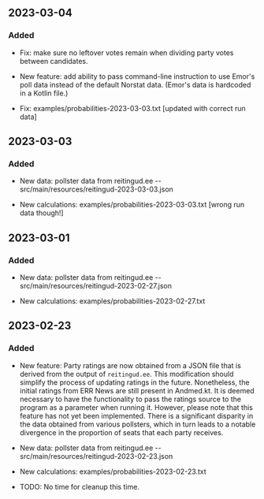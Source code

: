 ## 2023-03-04

### Added

  * Fix: make sure no leftover votes remain when dividing party votes between
  candidates.

  * New feature: add ability to pass command-line instruction to use Emor's
  poll data instead of the default Norstat data. (Emor's data is hardcoded
  in a Kotlin file.)

  * Fix: examples/probabilities-2023-03-03.txt [updated with correct
  run data]

## 2023-03-03

### Added

  * New data: pollster data from reitingud.ee --
  src/main/resources/reitingud-2023-03-03.json

  * New calculations: examples/probabilities-2023-03-03.txt [wrong run data though!]



## 2023-03-01

### Added

  * New data: pollster data from reitingud.ee --
  src/main/resources/reitingud-2023-02-27.json

  * New calculations: examples/probabilities-2023-02-27.txt



## 2023-02-23

### Added

  * New feature: Party ratings are now obtained from a JSON file that is derived
  from the output of `reitingud.ee`. This modification should simplify the process
  of updating ratings in the future. Nonetheless, the initial ratings from ERR
  News are still present in Andmed.kt. It is deemed necessary to have the functionality
  to pass the ratings source to the program as a parameter when running it. However,
  please note that this feature has not yet been implemented. There is a significant
  disparity in the data obtained from various pollsters, which in turn leads to a
  notable divergence in the proportion of seats that each party receives.

  * New data: pollster data from reitingud.ee --
  src/main/resources/reitingud-2023-02-23.json
   
  * New calculations: examples/probabilities-2023-02-23.txt

  * TODO: No time for cleanup this time.
